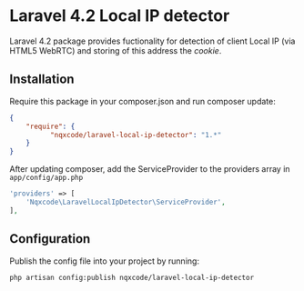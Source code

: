 Laravel 4.2 Local IP detector
==============

Laravel 4.2 package provides fuctionality for detection of client Local IP (via HTML5 WebRTC) and storing of this address the *cookie*.

## Installation

Require this package in your composer.json and run composer update:

```json
{
	"require": {
          "nqxcode/laravel-local-ip-detector": "1.*"
	}
}
```

After updating composer, add the ServiceProvider to the providers array in `app/config/app.php`

```php
'providers' => [
	'Nqxcode\LaravelLocalIpDetector\ServiceProvider',
],
```

## Configuration 

Publish the config file into your project by running:

```bash
php artisan config:publish nqxcode/laravel-local-ip-detector
```
